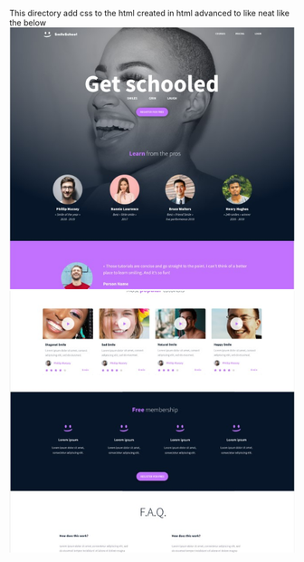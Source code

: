 This directory add css to the html created in html advanced
to like neat like the below
![image 1](../html_advanced/images/image1.jpg)
![image 2](../html_advanced/images/image2.jpg)